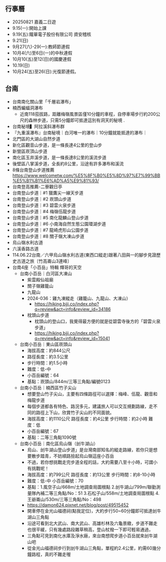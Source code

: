 ## 行事曆
- 20250821 嘉義二日遊
- 9.15(一):開始上課
- 9.19(五):隴華電子股份有限公司  資安稽核
- 9.21(日)
- 9月27(六)-29(一):教師節連假
- 10月4(六)至6日(一)的中秋連假
- 10月10(五)至12(日)的國慶連假
- 10.19(日)
- 10月24(五)至26(日):光復節連假。


## 台南
- 台南南化關山里「千層岩瀑布」
- 楠西蝙蝠洞瀑布
  - 近南118茄拔路，距離梅嶺風景區僅10分鐘的車程，自停車場步行約200公尺的森林步道，只需5分鐘即可抵達這別有洞天的秘境 . 
- 台南秘境▍阿拉溪斜瀑布群
- 『九重溪瀑布』台南秘境｜白河唯一的瀑布｜10分鐘就能抵達的瀑布｜
- 北門區的大湖山自然步道
- 新化區觀音山步道，是一條長達4公里的登山步
- 新營區崁頂山步道
- 南化區玉井溪步道，是一條長達8公里的溪流步道
- 後壁區八掌溪步道，全長約8公里，沿途有許多瀑布和溪流
- 8條台南登山步道推薦 https://www.welcometw.com/%E5%8F%B0%E5%8D%97%E7%99%BB%E5%B1%B1%E6%AD%A5%E9%81%93/
- 台南登高推薦-二寮觀日亭
- 台南登山步道｜#1 獵鷹尖一線天步道
- 台南登山步道｜#2 崁頭山步道
- 台南登山步道｜#3 碧雲火泉步道
- 台南登山步道｜#4 梅嶺伍龍步道
- 台南登山步道｜#5 南化龍麟山登山步道
- 台南登山步道｜#6 小南海自然生態公園環湖步道
- 台南登山步道｜#7 龍崎虎形山公園步道
- 台南登山步道｜#8 關子嶺大凍山步道
- 烏山嶺水利古道
- 六溪香路古道
- 114.06.22台南／六甲烏山嶺水利古道(東西口縱走)跟著八田與一的腳步見證歷史古道之旅〔竹高崙山3連峰〕
- 台南4座「小百岳」特輯 輝哥的天空
  - 台南小百岳｜白河區大凍山
    - 紫雲殿仙祖廟
    - 關子嶺雞籠山
    - 九龍山
    - 2024-036：雞九凍縱走（雞籠山、九龍山、大凍山）
      - https://hiking.biji.co/index.php?q=review&act=info&review_id=34186 
    - 枕頭山步道
      - 枕頭山的登山口，我覺得最方便的就是從碧雲寺後方的「碧雲火泉步道」
      - https://hiking.biji.co/index.php?q=review&act=info&review_id=15041
  - 台南小百岳｜東山區崁頭山
    - 海拔高度：約844公尺
    - 路徑長度：約3.5公里
    - 步行時間：約1.5小時
    - 難度：低-中
    - 小百岳編號：64
    - 基點：崁頭山/844m/三等三角點/編號0123 
  - 台南小百岳｜楠西區竹子尖山
    - 想要登山竹子尖山，主要有四條路徑可以選擇：梅峰、伍龍、觀音和梅龍步道
    - 每個步道都各有特色、路況多元，建議旅人可以交互規劃路線，走不同的路徑上下山，欣賞竹子尖山的不同面貌。
    - 海拔高度：約1110公尺  路徑長度：約4公里  步行時間：約2小時  難度：低
    - 小百岳編號：67
    - 基點：二等三角點1090號
  - 台南小百岳｜南化區烏山嶺（刣牛湖山）
    - 烏山、刣牛湖山登山步道」是台灣南部知名的縱走路線，若你只是想要散步踏青，不妨順路撿起烏山嶺這座小百岳
    - 不過，若你想挑戰走完步道全程的話，大約需要八至十小時，可謂小有挑戰呢！
    - 海拔高度：約799公尺  路徑長度：約13公里  步行時間：約8-10小時
    - 難度：低-中   小百岳編號：70
    - 基點：1.風空子山/668m/土地調查局圖根點 2.刣牛湖山/799m/聯勤測量隊內補二等三角點/No：51 3.石松子山/558m/土地調查局圖根點 4.王爺崙山/530m/三等三角點/No：498
    - https://damon624.pixnet.net/blog/post/49515452
    - 開車停在金光山福德祠(點我定位)，大約步行50~60分鐘即可抵達刣牛湖山三角點
    - 沿途可看到北大武山、南大武山、高雄杉林及六龜景緻，步道不難走也很平緩，只有幾處路段雜草稍高，登山杖撥一下即可輕易通過，
    - 三角點可見到南化水庫及淨水廠，來台南想爬步道小百岳就來刣牛湖山吧
    - 從金光山福德祠步行到刣牛湖山三角點，單程約2.4公里，約需60幾分鐘路程，真的不難走喔

  

